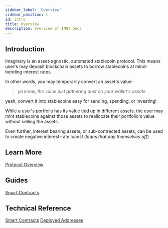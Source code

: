 ```yaml
---
sidebar_label: 'Overview'
sidebar_position: 1
id: intro
title: Overview
description: Overview of IMGY Docs
---
```


## Introduction

Imaginary is an asset-agnostic, automated stablecoin protocol. This means user's may deposit blockchain assets to borrow stablecoins at mind-bending interest rates.

In other words, you may temporarily convert an asset's value-

> *ya know, the value just gathering dust on your wallet's assets*

yeah, convert it into stablecoins easy for sending, spending, or investing!

While a user's portfolio has its value tied up in different assets, the user may mint stablecoins against those assets to reallocate their portfolio's value without selling the assets.

Even further, interest bearing assets, or sub-contracted assets, can be used to create negative interest-rate loans! (*loans that pay themselves off*)

## Learn More

[Protocol Overview](concepts/imaginary-overview.md)

## Guides

[Smart Contracts](guides/navigating.md)


## Technical Reference

[Smart Contracts](technical/contracts.md)
[Deployed Addresses](technical/registry.md)